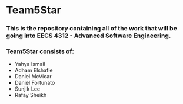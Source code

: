 # Team5Star
### This is the repository containing all of the work that will be going into EECS 4312 - Advanced Software Engineering.

### Team5Star consists of:
* Yahya Ismail
* Adham Elshafie
* Daniel McVicar
* Daniel Fortunato
* Sunjik Lee
* Rafay Sheikh

